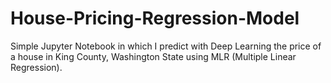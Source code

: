 # House-Pricing-Regression-Model
Simple Jupyter Notebook in which I predict with Deep Learning the price of a house in King County, Washington State using MLR (Multiple Linear Regression).
